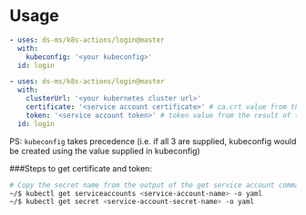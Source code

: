 # Usage

```yaml
- uses: ds-ms/k8s-actions/login@master
  with:
    kubeconfig: '<your kubeconfig>'
  id: login
```

```yaml
- uses: ds-ms/k8s-actions/login@master
  with:
    clusterUrl: '<your kubernetes cluster url>'
    certificate: '<service account certificate>' # ca.crt value from the result of the below script
    token: '<service account token>' # token value from the result of the below script
  id: login
```
PS: `kubeconfig` takes precedence (i.e. if all 3 are supplied, kubeconfig would be created using the value supplied in kubeconfig)

###Steps to get certificate and token: 
```sh
# Copy the secret name from the output of the get service account command
~/$ kubectl get serviceaccounts <service-account-name> -o yaml
~/$ kubectl get secret <service-account-secret-name> -o yaml
```

